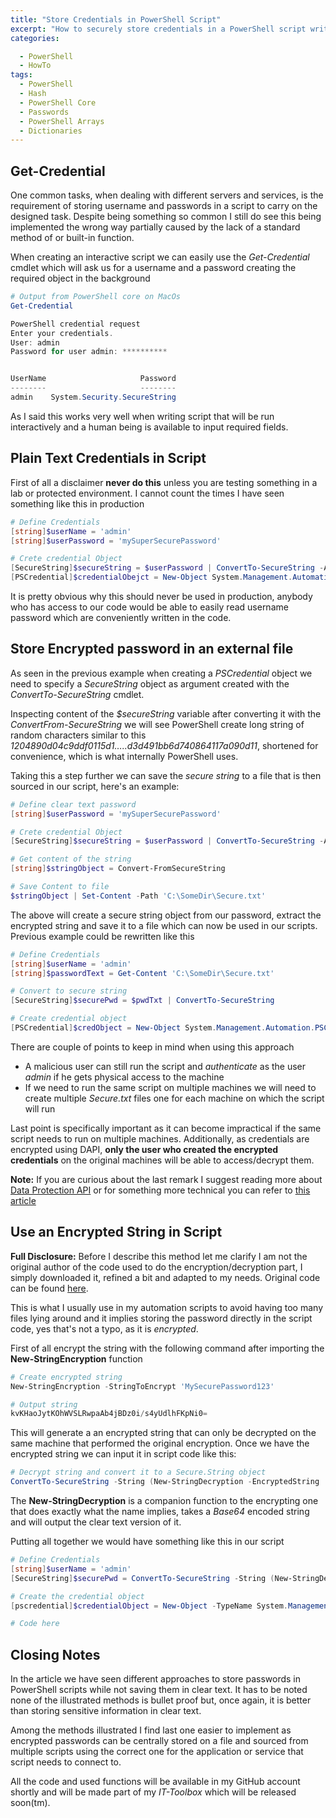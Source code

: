 ```yaml
---
title: "Store Credentials in PowerShell Script"
excerpt: "How to securely store credentials in a PowerShell script writing them in plain sight"
categories:

  - PowerShell
  - HowTo
tags:
  - PowerShell
  - Hash
  - PowerShell Core
  - Passwords
  - PowerShell Arrays
  - Dictionaries
---
```


## Get-Credential

One  common tasks, when dealing with different servers and services, is the requirement of storing username and passwords in a script to carry on the designed task.  Despite being something so common I still do see this being implemented the wrong way partially caused by the lack of a standard method of or built-in function.

When creating an interactive script we can easily use the *Get-Credential* cmdlet which will ask us for a username and a password creating the required object in the background

```powershell
# Output from PowerShell core on MacOs
Get-Credential

PowerShell credential request
Enter your credentials.
User: admin
Password for user admin: **********


UserName                     Password
--------                     --------
admin    System.Security.SecureString
```

As I said this works very well when writing script that will be run interactively and a human being is available to input required fields.

## Plain Text Credentials in Script

First of all a disclaimer **never do this** unless you are testing something in  a lab or protected environment. I cannot count the times I have seen something like this in production

```powershell
# Define Credentials
[string]$userName = 'admin'
[string]$userPassword = 'mySuperSecurePassword'

# Crete credential Object
[SecureString]$secureString = $userPassword | ConvertTo-SecureString -AsPlainText -Force 
[PSCredential]$credentialObejct = New-Object System.Management.Automation.PSCredential -ArgumentList $userName, $secureString
```

It is pretty obvious why this should never be used in production, anybody who has access to our code would be able to easily read username password which are conveniently written in the code.

## Store Encrypted password in an external file

As seen in the previous example when creating a *PSCredential* object we need to specify a *SecureString* object as argument created with the *ConvertTo-SecureString* cmdlet.

Inspecting content of the *$secureString* variable after converting it with the *ConvertFrom-SecureString* we will see PowerShell create long string of random characters similar to this *1204890d04c9ddf0115d1…..d3d491bb6d740864117a090d11*, shortened for convenience, which is what internally PowerShell uses.

Taking this a step further we can save the *secure string*  to a file that is then sourced in our script, here's an example:

```powershell
# Define clear text password
[string]$userPassword = 'mySuperSecurePassword'

# Crete credential Object
[SecureString]$secureString = $userPassword | ConvertTo-SecureString -AsPlainText -Force 

# Get content of the string
[string]$stringObject = Convert-FromSecureString

# Save Content to file
$stringObject | Set-Content -Path 'C:\SomeDir\Secure.txt'
```

The above will create a secure string object from our password, extract the encrypted string and save it to a file which can now be used in our scripts. Previous example could be rewritten like this

```powershell
# Define Credentials
[string]$userName = 'admin'
[string]$passwordText = Get-Content 'C:\SomeDir\Secure.txt'

# Convert to secure string
[SecureString]$securePwd = $pwdTxt | ConvertTo-SecureString 

# Create credential object
[PSCredential]$credObject = New-Object System.Management.Automation.PSCredential -ArgumentList $userName, $securePwd
```

There are couple of points to keep in mind when using this approach

- A malicious user can still run the script and *authenticate* as the user *admin* if he gets physical access to the machine
- If we need to run the same script on multiple machines we will need to create multiple *Secure.txt* files one for each machine on which the script will run

Last point is specifically important as it can become impractical if the same script needs to run on multiple machines. Additionally, as credentials are encrypted using DAPI, **only the user who created the encrypted credentials** on the original machines will be able to access/decrypt them.

**Note:** If you are curious about the last remark I suggest reading more about [Data Protection API](https://en.wikipedia.org/wiki/Data_Protection_API) or for something more technical you can refer to [this article](https://docs.microsoft.com/en-us/dotnet/standard/security/how-to-use-data-protection)

## Use an Encrypted String in Script

**Full Disclosure:** Before I describe this method let me clarify I am not the original author of the code used to do the encryption/decryption part, I simply downloaded it, refined a bit and adapted to my needs. Original code can be found [here](https://gallery.technet.microsoft.com/scriptcenter/PowerShell-Script-410ef9df#content).

This is what I usually use in my automation scripts to avoid having too many files lying around and it implies storing the password directly in the script code, yes that's not a typo, as it is *encrypted*.

First of all encrypt the string with the following command after importing the **New-StringEncryption** function

```powershell
# Create encrypted string
New-StringEncryption -StringToEncrypt 'MySecurePassword123'

# Output string
kvKHaoJytKOhWVSLRwpaAb4jBDz0i/s4yUdlhFKpNi0=
```

This will generate a an encrypted string that can only be decrypted on the same machine that performed the original encryption. Once we have the encrypted string we can input it in script code like this:

```powershell
# Decrypt string and convert it to a Secure.String object
ConvertTo-SecureString -String (New-StringDecryption -EncryptedString 'kvKHaoJytKOhWVSLRwpaAb4jBDz0i/s4yUdlhFKpNi0=') -AsPlainText -Force
```

The **New-StringDecryption** is a companion function to the encrypting one that does exactly what the name implies, takes a *Base64* encoded string and will output the clear text version of it.

Putting all together we would have something like this in our script

```powershell
# Define Credentials
[string]$userName = 'admin'
[SecureString]$securePwd = ConvertTo-SecureString -String (New-StringDecryption -EncryptedString 'kvKHaoJytKOhWVSLRwpaAb4jBDz0i/s4yUdlhFKpNi0=') -AsPlainText -Force

# Create the credential object
[pscredential]$credentialObject = New-Object -TypeName System.Management.Automation.PSCredential -ArgumentList $userName, $securePwd

# Code here
```

## Closing Notes

In the article we have seen different approaches to store passwords in PowerShell scripts while not saving them in clear text. It has to be noted none of the illustrated methods is bullet proof but, once again, it is better than storing sensitive information in clear text.

Among the methods illustrated I find last one easier to implement as encrypted passwords can be centrally stored on a file and sourced from multiple scripts using the correct one for the application or service that script needs to connect to.

All the code and used functions will be available in my GitHub account shortly and will be made part of my *IT-Toolbox* which will be released soon(tm).
